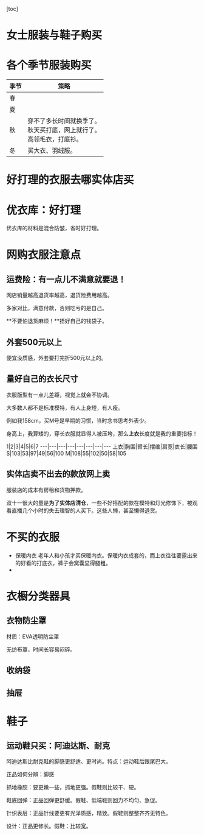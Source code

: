 [toc]






# 女士服装与鞋子购买



# 各个季节服装购买



| 季节 | 策略                                                         |
| ---- | ------------------------------------------------------------ |
| 春   |                                                              |
| 夏   |                                                              |
| 秋   | 穿不了多长时间就换季了。<br>秋天买打底，网上就行了。<br>高领毛衣，打底衫。 |
| 冬   | 买大衣、羽绒服。                                             |



# 好打理的衣服去哪实体店买

# 优衣库：好打理

优衣库的材料是混合防皱，省时好打理。



# 网购衣服注意点

## 运费险：有一点儿不满意就要退！

网店销量越高退货率越高，退货险费用越高。  

多家对比，满意付款，否则吃亏的是自己。

**不要怕退货麻烦！**捂好自己的钱袋子。

## 外套500元以上

便宜没质感，外套要打完折500元以上的。

## 量好自己的衣长尺寸

衣服版型有一点儿差距，视觉上就会不协调。

大多数人都不是标准模特，有人上身短，有人瘦。  

例如我158cm，买M号是早期的习惯，当时念书思考外表少。  

身高上，我算矮的，穿长衣服就显得人被压垮，那么**上衣**长度就是我的重要指标！




1|2|3|4|5|6|7
---|---|---|---|---|---|---|---
上衣|胸围|臂长|摆维|肩宽|衣长|腰围
S|103|53|97|49|56|100
M|108|55|102|50|58|105



  ## 实体店卖不出去的款放网上卖

服装店的成本有房租和货物押款。



双十一很大的量是**为了实体店清仓**，一些不好搭配的款在模特和灯光修饰下，被观看直播几个小时的失去理智的人买下。这些人懒，甚至懒得退货。













# 不买的衣服



- 保暖内衣
  老年人和小孩才买保暖内衣。保暖内衣成套的，而上衣往往要露出来的好看的打底衣，裤子会窝囊显得腿粗。
- 





# 衣橱分类器具

## 衣物防尘罩

材质：EVA透明防尘罩



无纺布罩，时间长容易闷碎。



## 收纳袋





## 抽屉



# 鞋子



## 运动鞋只买：阿迪达斯、耐克



阿迪达斯比耐克鞋的脚感更舒适、更时尚。特点：运动鞋后跟尾巴大。

正品如何分辨：脚感

抓地橡胶：要更嫩一些，抓地更强。假鞋则比较干、硬。  

鞋底回弹：正品回弹更舒缓。假鞋、低端鞋则回力不均匀、急促。

针织表层：正品针线要更有光泽质感，精致。假鞋则整整齐齐无特色。  

设计：正品更修长。假鞋：比较宽。

